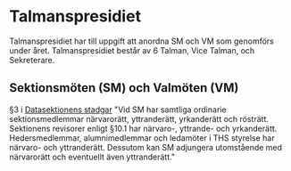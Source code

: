 # Talmanspresidiet

Talmanspresidiet har till uppgift att anordna SM och VM som genomförs under året. Talmanspresidiet består av 6 Talman, Vice Talman, och Sekreterare.

## Sektionsmöten (SM) och Valmöten (VM)

§3 i [Datasektionens stadgar](https://styrdokument.datasektionen.se/stadgar#3-sektionsm%C3%B6tet)
"Vid SM har samtliga ordinarie sektionsmedlemmar närvarorätt, yttranderätt, yrkanderätt och rösträtt. Sektionens revisorer enligt §10.1 har närvaro-, yttrande- och yrkanderätt. Hedersmedlemmar, alumnimedlemmar och ledamöter i THS styrelse har närvaro- och yttranderätt. Dessutom kan SM adjungera utomstående med närvarorätt och eventuellt även yttranderätt."